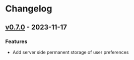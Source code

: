 # Changelog


<a name="v0.7.0"></a>
## [v0.7.0] - 2023-11-17
### Features
- Add server side permanent storage of user preferences


[Unreleased]: https://github.com/RobinThrift/stuff/compare/v0.7.0...HEAD
[v0.7.0]: https://github.com/RobinThrift/stuff/compare/v0.6.0...v0.7.0
